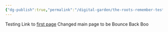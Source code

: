 ```yaml
---
{"dg-publish":true,"permalink":"/digital-garden/the-roots-remember-test/","noteIcon":"","created":"2025-08-06T22:15:43.124-07:00","updated":"2025-08-06T23:36:26.725-07:00"}
---
```


Testing
Link to [first page](first%20page.md)
Changed main page to be Bounce Back Boo